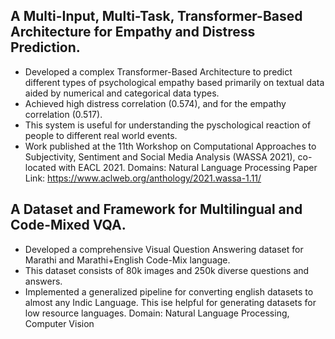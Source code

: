 
## A Multi-Input, Multi-Task, Transformer-Based Architecture for Empathy and Distress  Prediction.
- Developed a complex Transformer-Based Architecture to predict different types of psychological empathy based primarily on textual data aided by numerical and categorical data types.
- Achieved high distress correlation (0.574), and for the empathy correlation (0.517).
- This system is useful for understanding the pyschological reaction of people to different real world events.
- Work published at the 11th Workshop on Computational Approaches to Subjectivity, Sentiment and Social Media Analysis (WASSA 2021), co-located with EACL 2021.
Domains: Natural Language Processing
Paper Link: https://www.aclweb.org/anthology/2021.wassa-1.11/

## A Dataset and Framework for Multilingual and Code-Mixed VQA.
- Developed a comprehensive Visual Question Answering dataset for Marathi and Marathi+English Code-Mix language.
- This dataset consists of 80k images and 250k diverse questions and answers.
- Implemented a generalized pipeline for converting english datasets to almost any Indic Language. This ise helpful for generating datasets for low resource languages.
Domain: Natural Language Processing, Computer Vision
